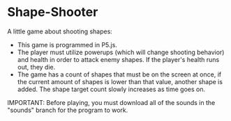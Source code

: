 # Shape-Shooter
A little game about shooting shapes:

- This game is programmed in P5.js.
- The player must utilize powerups (which will change shooting behavior) and health in order to attack enemy shapes. If the player's health runs out, they die.
- The game has a count of shapes that must be on the screen at once, if the current amount of shapes is lower than that value, another shape is added. The shape target count slowly increases as time goes on.

IMPORTANT: Before playing, you must download all of the sounds in the "sounds" branch for the program to work.
